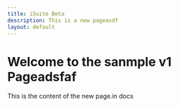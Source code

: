 ```yaml
---
title: iSuite Beta
description: This is a new pageasdf
layout: default
---
```


# Welcome to the sanmple v1 Pageadsfaf

This is the content of the new page.in docs
